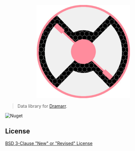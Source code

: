 <p align="center"><img src="https://github.com/Dramarr/Resources/blob/master/Images/logo.jpg?raw=true" width="300px;" height="300px" /></p>

> Data library for  [Dramarr](https://dramarr.com).

![Nuget](https://img.shields.io/nuget/v/Dramarr.Data)

## License

[BSD 3-Clause "New" or "Revised" License](https://github.com/Dramarr/Dramarr.Data/blob/master/LICENSE)
